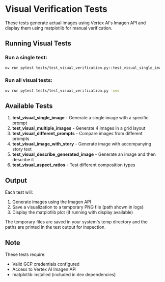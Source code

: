 # Visual Verification Tests

These tests generate actual images using Vertex AI's Imagen API and display them using matplotlib for manual verification.

## Running Visual Tests

### Run a single test:
```bash
uv run pytest tests/test_visual_verification.py::test_visual_single_image -xvs
```

### Run all visual tests:
```bash
uv run pytest tests/test_visual_verification.py -xvs
```

## Available Tests

1. **test_visual_single_image** - Generate a single image with a specific prompt
2. **test_visual_multiple_images** - Generate 4 images in a grid layout
3. **test_visual_different_prompts** - Compare images from different prompts
4. **test_visual_image_with_story** - Generate image with accompanying story text
5. **test_visual_describe_generated_image** - Generate an image and then describe it
6. **test_visual_aspect_ratios** - Test different composition types

## Output

Each test will:
1. Generate images using the Imagen API
2. Save a visualization to a temporary PNG file (path shown in logs)
3. Display the matplotlib plot (if running with display available)

The temporary files are saved in your system's temp directory and the paths are printed in the test output for inspection.

## Note

These tests require:
- Valid GCP credentials configured
- Access to Vertex AI Imagen API
- matplotlib installed (included in dev dependencies)
